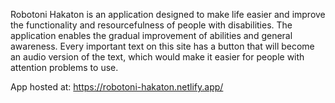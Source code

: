 Robotoni Hakaton is an application designed to make life easier and improve the functionality and resourcefulness of people with disabilities. The application enables the gradual improvement of abilities and general awareness. Every important text on this site has a button that will become an audio version of the text, which would make it easier for people with attention problems to use.

App hosted at: https://robotoni-hakaton.netlify.app/
